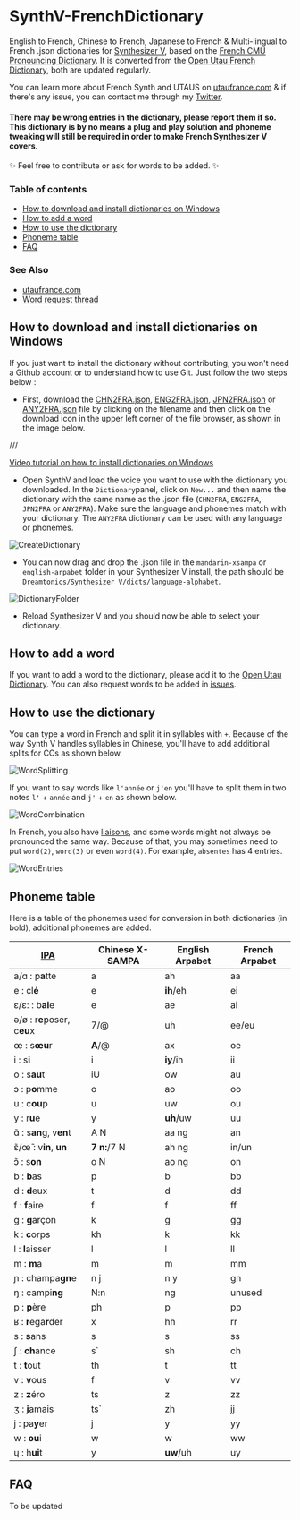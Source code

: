 # SynthV-FrenchDictionary
English to French, Chinese to French, Japanese to French & Multi-lingual to French .json dictionaries for [Synthesizer V](https://dreamtonics.com/en/synthesizerv/), based on the [French CMU Pronouncing Dictionary](https://sourceforge.net/projects/cmusphinx/files/Acoustic%20and%20Language%20Models/French/). It is converted from the [Open Utau French Dictionary](https://github.com/mmemim/OpenUTAU-French-Dictionary), both are updated regularly.

You can learn more about French Synth and UTAUS on [utaufrance.com](https://utaufrance.com/) & if there's any issue, you can contact me through my [Twitter](https://twitter.com/mmem1m).

#### There may be wrong entries in the dictionary, please report them if so. This dictionary is by no means a plug and play solution and phoneme tweaking will still be required in order to make French Synthesizer V covers.

✨ Feel free to contribute or ask for words to be added. ✨

### Table of contents
- [How to download and install dictionaries on Windows]()
- [How to add a word]()
- [How to use the dictionary]()
- [Phoneme table]()
- [FAQ]()

### See Also
- [utaufrance.com](https://utaufrance.com/)
- [Word request thread](#)

## How to download and install dictionaries on Windows

If you just want to install the dictionary without contributing, you won't need a Github account or to understand how to use Git.
Just follow the two steps below : 

-  First, download the [CHN2FRA.json](#), [ENG2FRA.json](#), [JPN2FRA.json](#) or [ANY2FRA.json](#) file by clicking on the filename and then click on the download icon in the upper left corner of the file browser, as shown in the image below.

///

[Video tutorial on how to install dictionaries on Windows](https://www.youtube.com/watch?v=LI8hWO2PJGU)

-  Open SynthV and load the voice you want to use with the dictionary you downloaded. In the `Dictionary`panel, click on `New...` and then name the dictionary with the same name as the .json file (`CHN2FRA`, `ENG2FRA`, `JPN2FRA` or `ANY2FRA`). Make sure the language and phonemes match with your dictionary. The `ANY2FRA` dictionary can be used with any language or phonemes.

![CreateDictionary](https://i.imgur.com/XwpXmlU.png)

- You can now drag and drop the .json file in the `mandarin-xsampa` or `english-arpabet` folder in your Synthesizer V install, the path should be `Dreamtonics/Synthesizer V/dicts/language-alphabet`.

![DictionaryFolder](https://i.imgur.com/kHjXSCy.png)

- Reload Synthesizer V and you should now be able to select your dictionary.

## How to add a word

If you want to add a word to the dictionary, please add it to the [Open Utau Dictionary](https://github.com/mmemim/OpenUTAU-French-Dictionary#how-to-add-a-word). You can also request words to be added in [issues](https://github.com/mmemim/OpenUTAU-French-Dictionary/issues).

## How to use the dictionary

You can type a word in French and split it in syllables with `+`. Because of the way Synth V handles syllables in Chinese, you'll have to add additional splits for CCs as shown below.

![WordSplitting](https://i.imgur.com/GC7yjcb.png)

If you want to say words like `l'année` or `j'en` you'll have to split them in two notes `l'` + `année` and `j'` + `en` as shown below.

![WordCombination](https://i.imgur.com/5K9zgrE.png)

In French, you also have [liaisons](https://en.wikipedia.org/wiki/Liaison_(French)), and some words might not always be pronounced the same way. Because of that, you may sometimes need to put `word(2)`, `word(3)` or even `word(4)`. For example, `absentes` has 4 entries.

![WordEntries](https://i.imgur.com/MsXgO0o.png)

## Phoneme table

Here is a table of the phonemes used for conversion in both dictionaries (in bold), additional phonemes are added.

| [IPA](https://en.wikipedia.org/wiki/Help:IPA/French) | Chinese X-SAMPA | English Arpabet | French Arpabet |
| ------------- | ------------- | ------------- | ------------- |
| a/ɑ : p**a**tte | a | ah | aa |
| e : cl**é** | e | **ih**/eh | ei |
| ɛ/ɛ: : b**ai**e | e | ae | ai |
| ə/ø : r**e**poser,  c**eu**x | 7/@ | uh | ee/eu |
| œ :  s**œu**r | **A**/@ | ax | oe |
| i : s**i** | i | **iy**/ih | ii |
| o : s**au**t | iU | ow | au |
| ɔ : p**o**mme | o | ao | oo |
| u : c**ou**p | u | uw | ou |
| y : r**u**e | y | **uh**/uw | uu |
| ɑ̃ : s**an**g, v**en**t | A N | aa ng | an |
| ɛ̃/œ̃ : v**in**, **un** | **7 n:**/7 N | ah ng | in/un |
| ɔ̃ : s**on** | o N | ao ng | on |
| b : **b**as | p | b | bb |
| d : **d**eux | t | d | dd |
| f : **f**aire | f | f | ff |
| g : **g**arçon | k | g | gg |
| k : **c**orps | kh | k | kk |
| l : **l**aisser | l | l | ll |
| m : **m**a | m | m | mm |
| ɲ : champa**gn**e | n j | n y | gn |
| ŋ : campi**ng** | N\:n | ng | unused |
| p : **p**ère | ph | p | pp |
| ʁ : **r**ega**r**der | x | hh | rr |
| s : **s**ans | s | s | ss |
| ʃ : **ch**ance | s` | sh | ch |
| t : **t**out | th | t | tt |
| v : **v**ous | f | v | vv |
| z : **z**éro | ts | z | zz |
| ʒ : **j**amais | ts` | zh | jj |
| j : pa**y**er | j | y | yy |
| w : **ou**i | w | w | ww |
| ɥ : h**ui**t | y | **uw**/uh | uy |

## FAQ

To be updated
